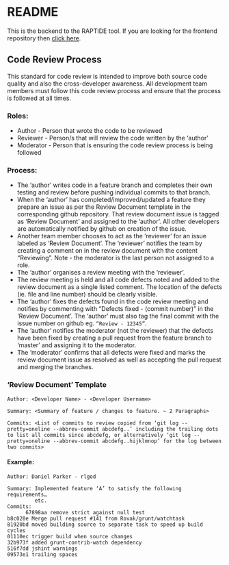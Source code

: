 README
===
This is the backend to the RAPTIDE tool. If you are looking for the frontend repository then [click here](http://github.com/rlgod/SSD2-Frontend).
## Code Review Process
This standard for code review is intended to improve both source code quality and also the cross-developer awareness. All development team members must follow this code review process and ensure that the process is followed at all times.

### Roles:
* Author - Person that wrote the code to be reviewed
* Reviewer - Person/s that will review the code written by the ‘author’
* Moderator - Person that is ensuring the code review process is being followed

### Process:
* The ‘author’ writes code in a feature branch and completes their own testing and review before pushing individual commits to that branch.
* When the ‘author’ has completed/improved/updated a feature they prepare an issue as per the Review Document template in the corresponding github repository. That review document issue is tagged as ‘Review Document’ and assigned to the ‘author’. All other developers are automatically notified by github on creation of the issue.
* Another team member chooses to act as the ‘reviewer’ for an issue labeled as ‘Review Document’. The ‘reviewer’ notifies the team by creating a comment on in the review document with the content “Reviewing”. Note - the moderator is the last person not assigned to a role.
* The ‘author’ organises a review meeting with the ‘reviewer’.
* The review meeting is held and all code defects noted and added to the review document as a single listed comment. The location of the defects (ie. file and line number) should be clearly visible.
* The ‘author’ fixes the defects found in the code review meeting and notifies by commenting with “Defects fixed - (commit number)” in the ‘Review Document’. The ‘author’ must also tag the final commit with the issue number on github eg. ```“Review - 12345”```.
* The ‘author’ notifies the moderator (not the reviewer) that the defects have been fixed by creating a pull request from the feature branch to ‘master’ and assigning it to the moderator.
* The ‘moderator’ confirms that all defects were fixed and marks the review document issue as resolved as well as accepting the pull request and merging the branches. 


### ‘Review Document’ Template
```
Author: <Developer Name> - <Developer Username>

Summary: <Summary of feature / changes to feature. ~ 2 Paragraphs>

Commits: <List of commits to review copied from ‘git log --pretty=oneline --abbrev-commit abcdefg..’ including the trailing dots to list all commits since abcdefg, or alternatively ‘git log --pretty=oneline --abbrev-commit abcdefg..hijklmnop’ for the log between two commits>
```

#### Example:
```
Author: Daniel Parker - rlgod

Summary: Implemented feature ‘A’ to satisfy the following requirements…
         etc.
Commits: 
      67898aa remove strict against null test
b8c028e Merge pull request #141 from Rovak/grunt/watchtask
81920bd moved building source to separate task to speed up build cycles
01110ec trigger build when source changes
32b973f added grunt-contrib-watch dependency
516f7dd jshint warnings
09573e1 trailing spaces
```
